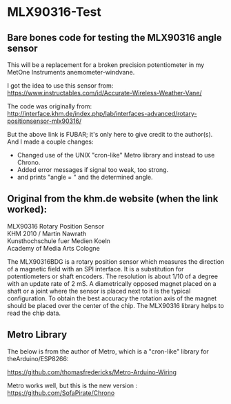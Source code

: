 # MLX90316-Test
## Bare bones code for testing the MLX90316 angle sensor
This will be a replacement for a broken precision potentiometer in my MetOne Instruments anemometer-windvane.

I got the idea to use this sensor from: https://www.instructables.com/id/Accurate-Wireless-Weather-Vane/

The code was originally from: <http://interface.khm.de/index.php/lab/interfaces-advanced/rotary-positionsensor-mlx90316/> 

But the above link is FUBAR; it's only here to give credit to the author(s).  And I made a couple 
changes: 
- Changed use of the UNIX "cron-like" Metro library and instead to use Chrono.
- Added error messages if signal too weak, too strong.
- and prints "angle = " and the determined angle.

## Original from the khm.de website (when the link worked):

MLX90316 Rotary Position Sensor<br>
KHM 2010 /  Martin Nawrath<br>
Kunsthochschule fuer Medien Koeln<br>
Academy of Media Arts Cologne<br>

The MLX90316BDG is a rotary position sensor which measures the direction of a 
magnetic field with an SPI interface. It is a substitution for potentiometers or 
shaft encoders. The resolution is about 1/10 of a degree with an update rate 
of 2 mS. A diametrically opposed magnet placed on a shaft or a joint where the sensor is placed 
next to it is the typical configuration. To obtain the best accuracy the 
rotation axis of the magnet should be placed over the center of the chip. 
The MLX90316 library helps to read the chip data.

## Metro Library
The below is from the author of Metro, which is a "cron-like" library for theArduino/ESP8266: 

https://github.com/thomasfredericks/Metro-Arduino-Wiring

Metro works well, but this is the new version : https://github.com/SofaPirate/Chrono
